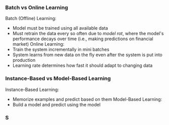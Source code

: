 ### Batch vs Online Learning
Batch (Offline) Learning: 
- Model must be trained using all available data
- Must retrain the data every so often due to *model rot*, where the model's performance decays over time (i.e., making predictions on financial market)
Online Learning:
- Train the system incrementally in mini batches
- System learns from new data on the fly even after the system is put into production
- Learning rate determines how fast it should adapt to changing data
### Instance-Based vs Model-Based Learning
Instance-Based Learning: 
- Memorize examples and predict based on them
Model-Based Learning:
- Build a model and predict using the model
### S